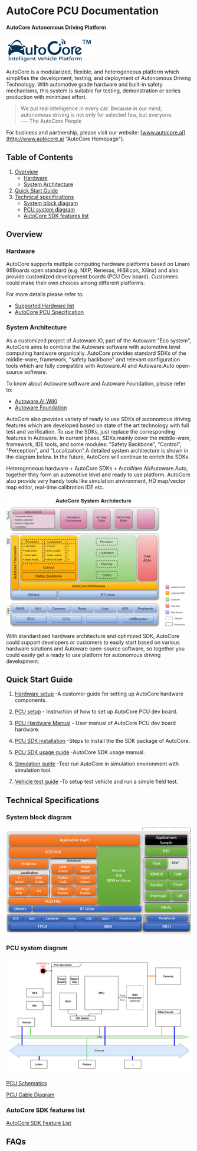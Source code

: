 # AutoCore PCU Documentation

**AutoCore Autonomous Driving Platform**


![autoCore](docs/images/Logo.png "AutoCore")


AutoCore is a modularized, flexible, and heterogeneous platform which simplifies the development, testing, and deployment of Autonomous Driving Technology. With automotive grade hardware and built-in safety mechanisms, this system is suitable for testing, demonstration or series production with minimized effort.

> We put real intelligence in every car. Because in our mind, autonomous driving is not only for selected few, but everyone.  
 --- The AutoCore People

For business and partnership, please visit our website: [www.autocore.ai](http://www.autocore.ai "AutoCore Homepage").
## Table of Contents

1. [Overview](#overview)  
   - [Hardware](#hardware)  
   - [System Architecture](#system-architecture) 
2. [Quick Start Guide](#quick-start-guide)  
3. [Technical specifications](#technical-specifications)  
   - [System block diagram](#system-block-diagram)  
   - [PCU system diagram](#pcu-system-diagram)  
   - [AutoCore SDK features list](#autocore-sdk-features-list)  

## Overview

### Hardware

AutoCore supports multiple computing hardware platforms based on Linaro 96Boards open standard (e.g. NXP, Renesas, HiSilicon, Xilinx) and also provide customized development boards (PCU Dev board). Customers could make their own choices among different platforms.

For more details please refer to:

* [Supported Hardware list](docs/Supported_hardware_list.md)  
* [AutoCore PCU Specification](docs/Pcu_specification.md)  

### System Architecture

As a customized project of Autoware.IO, part of the Autoware "Eco system", AutoCore aims to combine the Autoware software with automotive level computing hardware organically. AutoCore provides standard SDKs of the middle-ware, framework, "safety backbone" and relevant configuration tools which are fully compatible with Autoware.AI and Autoware.Auto open-source software.

To know about Autoware software and Autoware Foundation, please refer to:

* [Autoware.AI WiKi](https://gitlab.com/autowarefoundation/autoware.ai/autoware/wikis/home)  
* [Autoware Foundation](https://www.autoware.org/)

 AutoCore also provides variety of ready to use SDKs of autonomous driving features which are developed based on state of the art technology with full test and verification. To use the SDKs, just replace the corresponding features in Autoware. In current phase, SDKs mainly cover the middle-ware, framework, IDE tools, and some modules: "Safety Backbone", "Control", "Perception", and "Localization".A detailed system architecture is shown in the diagram below. In the future, AutoCore will continue to enrich the SDKs.

 Heterogeneous hardware + AutoCore SDKs + AutoWare.AI/Autoware.Auto, together they form an automotive level and ready to use platform. AutoCore also provide very handy tools like simulation environment, HD map/vector map editor, real-time calibration IDE etc.

![System Architecture](docs/images/System_architecture.png "System architecture")

With standardized hardware architecture and optimized SDK, AutoCore could support developers or customers to easily start based on various hardware solutions and Autoware open-source software, so together you could easily get a ready to use platform for autonomous driving development. 

## Quick Start Guide

1. [Hardware setup](docs/Hardware_setup.md "Hardware setup") -A customer guide for setting up AutoCore hardware components.

2. [PCU setup](docs/Pcu_setup.md "PCU setup") - Instruction of how to set up AutoCore PCU dev board.

3. [PCU Hardware Manual](docs/Pcu_hardware_manual.md) - User manual of AutoCore PCU dev board hardware.

4. [PCU SDK installation](docs/Sdk_installation.md)  -Steps to install the the SDK package of AutoCore.

5. [PCU SDK usage guide](docs/Sdk_guide.md) -AutoCore SDK usage manual.

6. [Simulation guide](docs/Simulation.md) -Test run AutoCore in simulation environment with simulation tool.

7. [Vehicle test guide](docs/Vehicle_test_guide.md) -To setup test vehicle and run a simple field test.


## Technical Specifications

### System block diagram

![Block diagram](docs/images/System_block_diagram.png "Block diagram")

### PCU system diagram

![PCU system diagram](docs/images/Pcu_sys_diag.png "PCU system diagram")

[PCU Schematics](docs/pdf/Pcu_schematics.pdf "PCU Schematics")  

[PCU Cable Diagram](docs/pdf/Pcu_cable_diagram.pdf "PCU Cable Diagram")  

### AutoCore SDK features list

[AutoCore SDK Feature List](docs/Sdk_feature_list.md)

## FAQs

